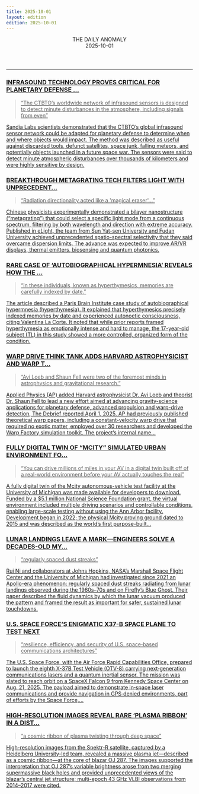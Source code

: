 ```yaml
---
title: 2025-10-01
layout: edition
edition: 2025-10-01
---
```


<div class="front">
  <header class="mast">
    <div class="name">THE DAILY ANOMALY</div>
    <div class="date">2025-10-01</div>
  </header>
  <hr class="rule" />
  <section class="grid">
<a class="clip" href="https://thedebrief.org/infrasound-technology-proves-critical-for-planetary-defense-against-threats-from-outer-space/" target="_blank" rel="noopener">
  <h3 class="hed">INFRASOUND TECHNOLOGY PROVES CRITICAL FOR PLANETARY DEFENSE …</h3>
  <blockquote class="quote">“The CTBTO’s worldwide network of infrasound sensors is designed to detect minute disturbances in the atmosphere, including signals from even”</blockquote>
  <p class="dek">Sandia Labs scientists demonstrated that the CTBTO’s global infrasound sensor network could be adapted for planetary defense to determine when and where objects would impact. The method was described as useful against discarded tools, defunct satellites, space junk, falling meteors, and potentially objects launched in a future space war. The sensors were said to detect minute atmospheric disturbances over thousands of kilometers and were highly sensitive by design.</p>
</a>
<a class="clip" href="https://thedebrief.org/breakthrough-metagrating-tech-filters-light-with-unprecedented-precision-a-game-changer-for-advanced-imaging/" target="_blank" rel="noopener">
  <h3 class="hed">BREAKTHROUGH METAGRATING TECH FILTERS LIGHT WITH UNPRECEDENT…</h3>
  <blockquote class="quote">“Radiation directionality acted like a &#39;magical eraser&#39;...”</blockquote>
  <p class="dek">Chinese physicists experimentally demonstrated a bilayer nanostructure (“metagrating”) that could select a specific light mode from a continuous spectrum, filtering by both wavelength and direction with extreme accuracy. Published in eLight, the team from Sun Yat-sen University and Fudan University achieved unprecedented spatio-spectral selectivity that they said overcame dispersion limits. The advance was expected to improve AR/VR displays, thermal emitters, biosensing and quantum photonics.</p>
</a>
<a class="clip" href="https://thedebrief.org/rare-case-of-autobiographical-hypermnesia-reveals-how-the-brain-travels-through-time/" target="_blank" rel="noopener">
  <h3 class="hed">RARE CASE OF ‘AUTOBIOGRAPHICAL HYPERMNESIA’ REVEALS HOW THE …</h3>
  <blockquote class="quote">“In these individuals, known as hyperthymesics, memories are carefully indexed by date.”</blockquote>
  <p class="dek">The article described a Paris Brain Institute case study of autobiographical hypermnesia (hyperthymesia). It explained that hyperthymesics precisely indexed memories by date and experienced autonoetic consciousness, citing Valentina La Corte. It noted that while prior reports framed hyperthymesia as emotionally intense and hard to manage, the 17-year-old subject (TL) in this study showed a more controlled, organized form of the condition.</p>
</a>
<a class="clip" href="https://thedebrief.org/warp-drive-think-tank-adds-harvard-astrophysicist-and-warp-theorist-to-advance-planetary-defense/" target="_blank" rel="noopener">
  <h3 class="hed">WARP DRIVE THINK TANK ADDS HARVARD ASTROPHYSICIST AND WARP T…</h3>
  <blockquote class="quote">“Avi Loeb and Shaun Fell were two of the foremost minds in astrophysics and gravitational research.”</blockquote>
  <p class="dek">Applied Physics (AP) added Harvard astrophysicist Dr. Avi Loeb and theorist Dr. Shaun Fell to lead a new effort aimed at advancing gravity-science applications for planetary defense, advanced propulsion and warp-drive detection, The Debrief reported April 1, 2025. AP had previously published theoretical warp papers, including a constant-velocity warp drive that required no exotic matter, employed over 30 researchers and developed the Warp Factory simulation toolkit. The project’s internal name…</p>
</a>
<a class="clip" href="https://thedebrief.org/fully-digital-twin-of-mcity-simulated-urban-environment-for-testing-autonomous-vehicles-now-available-to-download/" target="_blank" rel="noopener">
  <h3 class="hed">FULLY DIGITAL TWIN OF “MCITY” SIMULATED URBAN ENVIRONMENT FO…</h3>
  <blockquote class="quote">“You can drive millions of miles in your AV in a digital twin built off of a real-world environment before your AV actually touches the real”</blockquote>
  <p class="dek">A fully digital twin of the Mcity autonomous-vehicle test facility at the University of Michigan was made available for developers to download. Funded by a $5.1 million National Science Foundation grant, the virtual environment included multiple driving scenarios and controllable conditions, enabling large-scale testing without using the Ann Arbor facility. Development began in 2022; the physical Mcity proving ground dated to 2015 and was described as the world’s first purpose-built…</p>
</a>
<a class="clip" href="https://thedebrief.org/lunar-landings-leave-a-mark-now-engineers-solve-a-decades-old-mystery-enabling-safer-touchdowns-on-the-moon/" target="_blank" rel="noopener">
  <h3 class="hed">LUNAR LANDINGS LEAVE A MARK—ENGINEERS SOLVE A DECADES-OLD MY…</h3>
  <blockquote class="quote">“regularly spaced dust streaks”</blockquote>
  <p class="dek">Rui Ni and collaborators at Johns Hopkins, NASA’s Marshall Space Flight Center and the University of Michigan had investigated since 2021 an Apollo-era phenomenon: regularly spaced dust streaks radiating from lunar landings observed during the 1960s–70s and on Firefly’s Blue Ghost. Their paper described the fluid dynamics by which the lunar vacuum produced the pattern and framed the result as important for safer, sustained lunar touchdowns.</p>
</a>
<a class="clip" href="https://thedebrief.org/u-s-space-forces-enigmatic-x37-b-space-plane-to-test-next-generation-lasers-and-quantum-inertial-sensors/" target="_blank" rel="noopener">
  <h3 class="hed">U.S. SPACE FORCE’S ENIGMATIC X37-B SPACE PLANE TO TEST NEXT</h3>
  <blockquote class="quote">“resilience, efficiency, and security of U.S. space‑based communications architectures”</blockquote>
  <p class="dek">The U.S. Space Force, with the Air Force Rapid Capabilities Office, prepared to launch the eighth X-37B Test Vehicle (OTV-8) carrying next‑generation communications lasers and a quantum inertial sensor. The mission was slated to reach orbit on a SpaceX Falcon 9 from Kennedy Space Center on Aug. 21, 2025. The payload aimed to demonstrate in‑space laser communications and provide navigation in GPS‑denied environments, part of efforts by the Space Force,…</p>
</a>
<a class="clip" href="https://thedebrief.org/high-resolution-images-reveal-rare-plasma-ribbon-in-a-distant-black-hole-galaxy/" target="_blank" rel="noopener">
  <h3 class="hed">HIGH-RESOLUTION IMAGES REVEAL RARE ‘PLASMA RIBBON’ IN A DIST…</h3>
  <blockquote class="quote">“a cosmic ribbon of plasma twisting through deep space”</blockquote>
  <p class="dek">High-resolution images from the Spektr-R satellite, captured by a Heidelberg University-led team, revealed a massive plasma jet—described as a cosmic ribbon—at the core of blazar OJ 287. The images supported the interpretation that OJ 287’s variable brightness arose from two merging supermassive black holes and provided unprecedented views of the blazar’s central jet structure; multi-epoch 43 GHz VLBI observations from 2014–2017 were cited.</p>
</a>
  </section>
</div>
